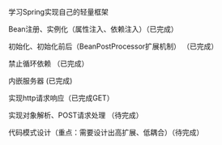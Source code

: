 学习Spring实现自己的轻量框架

Bean注册、实例化（属性注入、依赖注入）（已完成）

初始化、初始化前后（BeanPostProcessor扩展机制） （已完成）

禁止循环依赖 （已完成）

内嵌服务器 (已完成)

实现http请求响应（已完成GET）

实现对象解析、POST请求处理 （待完成）


代码模式设计（重点：需要设计出高扩展、低耦合）（待完成）